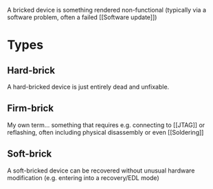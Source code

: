 A bricked device is something rendered non-functional (typically via a software problem, often a failed [[Software update]])
# Types
## Hard-brick
A hard-bricked device is just entirely dead and unfixable.
## Firm-brick
My own term... something that requires e.g. connecting to [[JTAG]] or reflashing, often including physical disassembly or even [[Soldering]]
## Soft-brick
A soft-bricked device can be recovered without unusual hardware modification (e.g. entering into a recovery/EDL mode) 
